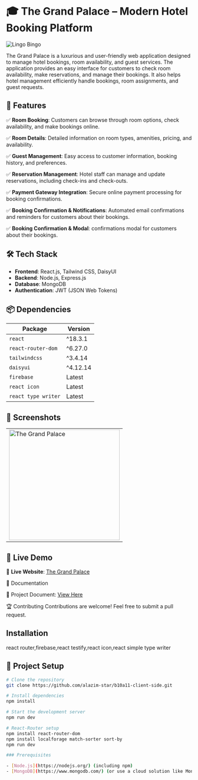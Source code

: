 # 🎓 The Grand Palace – Modern Hotel Booking Platform

![Lingo Bingo](https://i.ibb.co.com/4ZnT6vj0/a.jpg)

The Grand Palace is a luxurious and user-friendly web application designed to manage hotel bookings, room availability, and guest services. The application provides an easy interface for customers to check room availability, make reservations, and manage their bookings. It also helps hotel management efficiently handle bookings, room assignments, and guest requests.

## 📌 Features
✅ **Room Booking**: Customers can browse through room options, check availability, and make bookings online.

✅ **Room Details**: Detailed information on room types, amenities, pricing, and availability.

✅ **Guest Management**: Easy access to customer information, booking history, and preferences.

✅ **Reservation Management**: Hotel staff can manage and update reservations, including check-ins and check-outs.

✅ **Payment Gateway Integration**: Secure online payment processing for booking confirmations.

✅ **Booking Confirmation & Notifications**: Automated email confirmations and reminders for customers about their bookings.

✅ **Booking Confirmation & Modal**:  confirmations modal for customers about their bookings.


## 🛠️ Tech Stack

- **Frontend**: React.js, Tailwind CSS, DaisyUI
- **Backend**: Node.js, Express.js
- **Database**: MongoDB
- **Authentication**: JWT (JSON Web Tokens)

## 📦 Dependencies

| Package             | Version  |
|---------------------|----------|
| `react`            | ^18.3.1  |
| `react-router-dom` | ^6.27.0  |
| `tailwindcss`      | ^3.4.14  |
| `daisyui`          | ^4.12.14 |
| `firebase`         | Latest   |
| `react icon`       | Latest   |
| `react type writer`| Latest   |

## 📸 Screenshots  

<div align="center">
  <table>
    <tr>
      <td><img src="https://i.ibb.co.com/4ZnT6vj0/a.jpg" width="300" alt="The Grand Palace"></td>
    </tr>
  </table>
</div>

## 🚀 Live Demo  

🔗 **Live Website**: [The Grand Palace](https://b10a11-client-side.web.app/)  

📜 Documentation

📄 Project Document:  [View Here ](https://docs.google.com/document/d/1d5UG3gjfwGknxlSFrMX5AszZFDMBQ6UAy9pDMmmGu34/edit?tab=t.0#heading=h.i22hzo8dczks)     

🏆 Contributing
Contributions are welcome! Feel free to submit a pull request.

## Installation
react router,firebase,react testify,react icon,react simple type writer 


## 📂 Project Setup

```bash
# Clone the repository
git clone https://github.com/alazim-star/b10a11-client-side.git

# Install dependencies
npm install

# Start the development server
npm run dev

# React-Router setup
npm install react-router-dom
npm install localforage match-sorter sort-by
npm run dev

### Prerequisites

- [Node.js](https://nodejs.org/) (including npm)
- [MongoDB](https://www.mongodb.com/) (or use a cloud solution like MongoDB Atlas)














